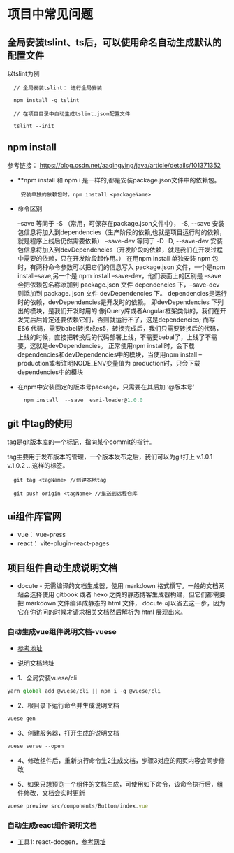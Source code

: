 # 项目中常见问题

## 全局安装tslint、ts后，可以使用命名自动生成默认的配置文件

以tslint为例

      // 全局安装tslint： 进行全局安装 
      
      npm install -g tslint

      // 在项目目录中自动生成tslint.json配置文件

      tslint --init

## npm install

参考链接： https://blog.csdn.net/aaqingying/java/article/details/101371352

+ **npm install 和 npm i 是一样的,都是安装package.json文件中的依赖包。

       安装单独的依赖包时，npm install <packageName>

+ 命令区别

  –save 等同于 -S （常用，可保存在package.json文件中），
  -S, --save 安装包信息将加入到dependencies（生产阶段的依赖,也就是项目运行时的依赖，就是程序上线后仍然需要依赖）
  –save-dev 等同于 -D
  -D, --save-dev 安装包信息将加入到devDependencies（开发阶段的依赖，就是我们在开发过程中需要的依赖，只在开发阶段起作用。）
  在用npm install 单独安装 npm 包时，有两种命令参数可以把它们的信息写入 package.json 文件，一个是npm install–save,另一个是 npm   install –save-dev，他们表面上的区别是 –save 会把依赖包名称添加到 package.json 文件 dependencies 下，–save-dev 则添加到 package.  json 文件 devDependencies 下。
  dependencies是运行时的依赖，devDependencies是开发时的依赖。 即devDependencies 下列出的模块，是我们开发时用的
  像jQuery库或者Angular框架类似的，我们在开发完后后肯定还要依赖它们，否则就运行不了，这是dependencies;
  而写 ES6 代码，需要babel转换成es5，转换完成后，我们只需要转换后的代码，上线的时候，直接把转换后的代码部署上线，不需要bebal了，上线了不需  要，这就是devDependencies。
  正常使用npm install时，会下载dependencies和devDependencies中的模块，当使用npm install –production或者注明NODE_ENV变量值为  production时，只会下载dependencies中的模块

+ 在npm中安装固定的版本号package，只需要在其后加 ‘@版本号’

  ```js
    npm install  --save  esri-loader@1.0.0
  ```

## git 中tag的使用

tag是git版本库的一个标记，指向某个commit的指针。

tag主要用于发布版本的管理，一个版本发布之后，我们可以为git打上 v.1.0.1 v.1.0.2 ...这样的标签。

      git tag <tagName> //创建本地tag

      git push origin <tagName> //推送到远程仓库

## ui组件库官网

- vue： vue-press
- react： vite-plugin-react-pages

## 项目组件自动生成说明文档

- docute - 无需编译的文档生成器，使用 markdown 格式撰写。一般的文档网站会选择使用 gitbook 或者 hexo 之类的静态博客生成器构建，但它们都需要把 markdown 文件编译成静态的 html 文件， docute 可以省去这一步，因为它在你访问的时候才请求相关文档然后解析为 html 展现出来。
### 自动生成vue组件说明文档-vuese

- [参考地址](https://blog.csdn.net/weixin_45730243/article/details/122220431)
- [说明文档地址](https://vuese.github.io/website/)

- 1、全局安装vuese/cli

```js
yarn global add @vuese/cli || npm i -g @vuese/cli
```

- 2、根目录下运行命令并生成说明文档

```js
vuese gen
```

- 3、创建服务器，打开生成的说明文档

```js
vuese serve --open
```

- 4、修改组件后，重新执行命令生2生成文档，步骤3对应的网页内容会同步修改

- 5、如果只想预览一个组件的文档生成，可使用如下命令，该命令执行后，组件修改，文档会实时更新

```js
vuese preview src/components/Button/index.vue
```

### 自动生成react组件说明文档

- 工具1: react-docgen，[参考网址](https://blog.csdn.net/qq_41903941/article/details/107999548)